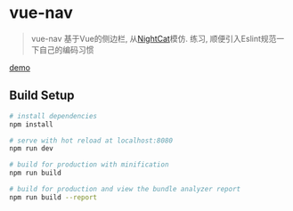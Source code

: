 # vue-nav

> vue-nav
基于Vue的侧边栏, 从[NightCat](https://github.com/NightCatSama)模仿. 练习, 顺便引入Eslint规范一下自己的编码习惯

[demo](https://caraws.github.io/vue-nav/dist)
## Build Setup

``` bash
# install dependencies
npm install

# serve with hot reload at localhost:8080
npm run dev

# build for production with minification
npm run build

# build for production and view the bundle analyzer report
npm run build --report
```



